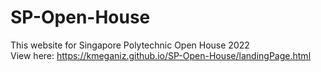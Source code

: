 # SP-Open-House
This website for Singapore Polytechnic Open House 2022</br>
View here: https://kmeganiz.github.io/SP-Open-House/landingPage.html

